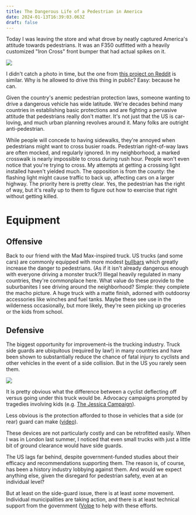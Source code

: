 ```yaml
---
title: The Dangerous Life of a Pedestrian in America
date: 2024-01-13T16:39:03.063Z
draft: false
---
```

Today I was leaving the store and what drove by neatly captured America's attitude towards pedestrians. It was an F350 outfitted with a heavily customized "Iron Cross" front bumper that had actual spikes on it.

![](img/bumper.jpg)

I didn't catch a photo in time, but the one from [this project on Reddit](https://www.reddit.com/r/Trucks/comments/10z8iea/thinking_about_mass_production_of_this_bumper/) is similar. Why is he allowed to drive this thing in public? Easy: because he can.

Given the country's anemic pedestrian protection laws, someone wanting to drive a dangerous vehicle has wide latitude. We're decades behind many countries in establishing basic protections and are fighting a pervasive attitude that pedestrians really don't matter. It's not just that the US is car-loving, and much urban planning revolves around it. Many folks are outright anti-pedestrian.

While people will concede to having sidewalks, they're annoyed when pedestrians might want to cross busier roads. Pedestrian right-of-way laws are often mocked, and regularly ignored. In my neighborhood, a marked crosswalk is nearly impossible to cross during rush hour. People won't even notice that you're trying to cross. My attempts at getting a crossing light installed haven't yielded much. The opposition is from the county: the flashing light might cause traffic to back up, affecting cars on a larger highway. The priority here is pretty clear. Yes, the pedestrian has the right of way, but it's really up to them to figure out how to exercise that right without getting killed.

# Equipment

## Offensive
Back to our friend with the Mad Max-inspired truck. US trucks (and some cars) are commonly equipped with more modest [bullbars](https://en.wikipedia.org/wiki/Bullbar) which greatly increase the danger to pedestrians. (As if it isn't already dangerous enough with everyone driving a monster truck?) Illegal heavily regulated in many countries, they're commonplace here. What value do these provide to the suburbanites I see driving around the neighborhood? Simple: they complete the macho picture. A huge truck with a matte finish, adorned with outdoorsy accessories like winches and fuel tanks. Maybe these see use in the wilderness occasionally, but more likely, they're seen picking up groceries or the kids from school. 

## Defensive
The biggest opportunity for improvement–is the trucking industry. Truck side guards are ubiquitous (required by law!) in many countries and have been shown to substantially reduce the chance of fatal injury to cyclists and other vehicles in the event of a side collision. But in the US you rarely seen them.

![](/img/sideguard.jpg)

It is pretty obvious what the difference between a cyclist deflecting off versus going under this truck would be. Advocacy campaigns prompted by tragedies involving kids (e.g. [The Jessica Campaign](http://thejessicacampaign.ca)).

Less obvious is the protection afforded  to those in vehicles that a side (or rear) guard can make ([video](https://www.youtube.com/watch?v=bKP5Djjt2Vs)).

These devices are not particularly costly and can be retrofitted easily. When I was in London last summer, I noticed that even small trucks with just a little bit of ground clearance would have side guards.

The US lags far behind, despite government-funded studies about their efficacy and recommendations supporting them. The reason is, of course, has been a history industry lobbying against them. And would we expect anything else, given the disregard for pedestrian safety, even at an individual level?

But at least on the side-guard issue, there is at least *some* movement. Individual municipalities are taking action, and there is at least technical support from the government ([Volpe](https://www.volpe.dot.gov/LPDs) to help with these efforts.

